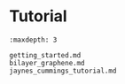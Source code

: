 # Tutorial

```{toctree}
:maxdepth: 3

getting_started.md
bilayer_graphene.md
jaynes_cummings_tutorial.md
```
